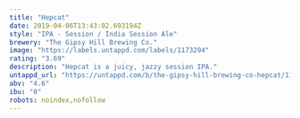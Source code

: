 ```yaml
---
title: "Hepcat"
date: 2019-04-06T13:43:02.693194Z
style: "IPA - Session / India Session Ale"
brewery: "The Gipsy Hill Brewing Co."
image: "https://labels.untappd.com/labels/1173294"
rating: "3.69"
description: "Hepcat is a juicy, jazzy session IPA."
untappd_url: "https://untappd.com/b/the-gipsy-hill-brewing-co-hepcat/1173294"
abv: "4.6"
ibu: "0"
robots: noindex,nofollow
---
```


